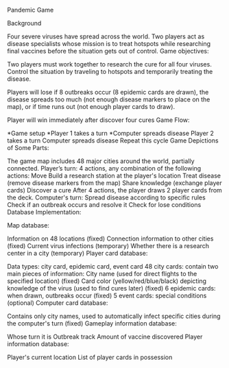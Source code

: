 Pandemic Game

Background

Four severe viruses have spread across the world. Two players act as disease specialists whose mission is to treat hotspots while researching final vaccines before the situation gets out of control.
Game objectives:

Two players must work together to research the cure for all four viruses. Control the situation by traveling to hotspots and temporarily treating the disease.

Players will lose if 8 outbreaks occur (8 epidemic cards are drawn), the disease spreads too much (not enough disease markers to place on the map), or if time runs out (not enough player cards to draw).

Player will win immediately after discover four cures
Game Flow:

*Game setup
*Player 1 takes a turn
*Computer spreads disease
Player 2 takes a turn
Computer spreads disease
Repeat this cycle
Game Depictions of Some Parts:

The game map includes 48 major cities around the world, partially connected.
Player’s turn: 4 actions, any combination of the following actions:
Move
Build a research station at the player's location
Treat disease (remove disease markers from the map)
Share knowledge (exchange player cards)
Discover a cure
After 4 actions, the player draws 2 player cards from the deck.
Computer's turn:
Spread disease according to specific rules
Check if an outbreak occurs and resolve it
Check for lose conditions
Database Implementation:

Map database:

Information on 48 locations (fixed)
Connection information to other cities (fixed)
Current virus infections (temporary)
Whether there is a research center in a city (temporary)
Player card database:

Data types: city card, epidemic card, event card
48 city cards: contain two main pieces of information:
City name (used for direct flights to the specified location) (fixed)
Card color (yellow/red/blue/black) depicting knowledge of the virus (used to find cures later) (fixed)
6 epidemic cards: when drawn, outbreaks occur (fixed)
5 event cards: special conditions (optional)
Computer card database:

Contains only city names, used to automatically infect specific cities during the computer's turn (fixed)
Gameplay information database:

Whose turn it is
Outbreak track
Amount of vaccine discovered
Player information database:

Player's current location
List of player cards in possession
